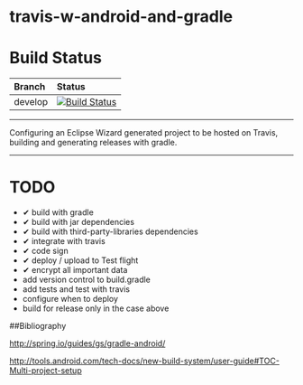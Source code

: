 travis-w-android-and-gradle
===========================

# Build Status

| Branch | Status |
| :-------- | :-------- |
| develop |  [![Build Status](https://travis-ci.org/thalescm/travis-w-android-and-gradle.png?branch=master)](https://travis-ci.org/thalescm/travis-w-android-and-gradle) |

--- 

Configuring an Eclipse Wizard generated project to be hosted on Travis, building and generating releases with gradle.

---

# TODO

- ✔ build with gradle
- ✔ build with jar dependencies
- ✔ build with third-party-libraries dependencies
- ✔ integrate with travis
- ✔ code sign
- ✔ deploy / upload to Test flight
- ✔ encrypt all important data
- add version control to build.gradle
- add tests and test with travis
- configure when to deploy
- build for release only in the case above

##Bibliography

http://spring.io/guides/gs/gradle-android/

http://tools.android.com/tech-docs/new-build-system/user-guide#TOC-Multi-project-setup

